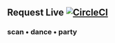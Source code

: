 ## Request Live [![CircleCI](https://circleci.com/gh/iMears/imears-server/tree/master.svg?style=svg)](https://circleci.com/gh/iMears/imears-server/tree/master)

### scan • dance • party

